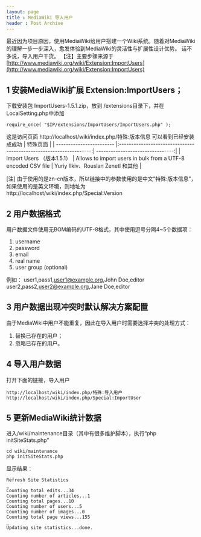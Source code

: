 ```yaml
---
layout: page
title : MediaWiki 导入用户
header : Post Archive
---
```

最近因为项目原因，使用MediaWiki给用户搭建一个Wiki系统。随着对MediaWiki的理解一步一步深入，愈发体验到MediaWiki的灵活性与扩展性设计优势。
话不多说，导入用户干货。
【注】主要步骤来源于[http://www.mediawiki.org/wiki/Extension:ImportUsers](http://www.mediawiki.org/wiki/Extension:ImportUsers)
## 1 安装MediaWiki扩展 Extension:ImportUsers；
下载安装包 ImportUsers-1.5.1.zip，放到 /extensions目录下，并在LocalSetting.php中添加

    require_once( "$IP/extensions/ImportUsers/ImportUsers.php" );

这是访问页面 http://localhost/wiki/index.php/特殊:版本信息 可以看到已经安装成成功
|                                             特殊页面                                             |
| ------------------------ |:------------------------------------------------------------------:| --------------------------------:|
| Import Users （版本1.5.1） | Allows to import users in bulk from a UTF-8 encoded CSV file | Yuriy Ilkiv、Rouslan Zenetl 和其他 |

[注] 由于使用的是zn-cn版本，所以链接中的参数使用的是中文“特殊:版本信息”，如果使用的是英文环境，则地址为 http://localhost/wiki/index.php/Special:Version

## 2 用户数据格式
用户数据文件使用无BOM编码的UTF-8格式，其中使用逗号分隔4~5个数据项：
1. username
2. password
3. email
4. real name
5. user group (optional)

例如：
user1,pass1,user1@example.org,John Doe,editor
user2,pass2,user2@example.org,Jane Doe,editor

## 3 用户数据出现冲突时默认解决方案配置
由于MediaWiki中用户不能重复，因此在导入用户时需要选择冲突的处理方式：
1. 替换已存在的用户；
2. 忽略已存在的用户。

## 4 导入用户数据

打开下面的链接，导入用户

    http://localhost/wiki/index.php/特殊:导入用户
    http://localhost/wiki/index.php/Special:ImportUser

## 5 更新MediaWiki统计数据
进入/wiki/maintenance目录（其中有很多维护脚本），执行“php initSiteStats.php”

    cd wiki/maintenance
    php initSiteStats.php

显示结果：

    Refresh Site Statistics
    _
    Counting total edits...34
    Counting number of articles...1
    Counting total pages...10
    Counting number of users...5
    Counting number of images...0
    Counting total page views...155
    _
    Updating site statistics...done.


